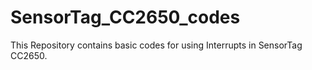 # SensorTag_CC2650_codes

This Repository contains basic codes for using Interrupts in SensorTag CC2650. 
